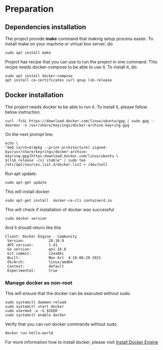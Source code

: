 [//]: # "GeoSight is UNICEF's geospatial web-based business intelligence platform."
[//]: # 
[//]: # "Contact : geosight-no-reply@unicef.org"
[//]: # 
[//]: # ".. note:: This program is free software; you can redistribute it and/or modify"
[//]: # "    it under the terms of the GNU Affero General Public License as published by"
[//]: # "    the Free Software Foundation; either version 3 of the License, or"
[//]: # "    (at your option) any later version."
[//]: # 
[//]: # "__author__ = 'irwan@kartoza.com'"
[//]: # "__date__ = '13/06/2023'"
[//]: # "__copyright__ = ('Copyright 2023, Unicef')"
[//]: # "__copyright__ = ('Copyright 2023, Unicef')"

# Preparation 

## Dependencies installation

The project provide **make** command that making setup process easier.
To install make on your machine or virtual box server, do:

```
sudo apt install make
```

Project has recipe that you can use to run the project in one command.
This recipe needs docker-compose to be able to use it.
To install it, do:

```
sudo apt install docker-compose
apt install ca-certificates curl gnup lsb-release  
```

## Docker installation

The project needs docker to be able to run it. To install it, please follow below instruction.

```
curl -fsSL https://download.docker.com/linux/ubuntu/gpg | sudo gpg --dearmor -o /usr/share/keyrings/docker-archive-keyring.gpg     
```

On the next prompt line:

```
echo \
"deb [arch=$(dpkg --print-architecture) signed-by=/usr/share/keyrings/docker-archive-keyring.gpg]https:download.docker.com/linux/ubuntu \
$(lsb_release -cs) stable" | sudo tee /etc/apt/sources.list.d/docker.list > /dev/null
```

Run apt update:

```
sudo apt-get update
```

This will install docker
```
sudo apt-get install  docker-ce-cli containerd.io
```

This will check if installation of docker was successful
```
sudo docker version
```
And it should return like this

```
Client: Docker Engine - Community
 Version:           20.10.9
 API version:       1.41
 Go version:        go1.16.8
 Git commit:        c2ea9bc
 Built:             Mon Oct  4 16:08:29 2021
 OS/Arch:           linux/amd64
 Context:           default
 Experimental:      true

```

### Manage docker as non-root

This will ensure that the docker can be executed without sudo.
```
sudo systemctl daemon-reload
sudo systemctl start docker
sudo usermod -a -G $USER
sudo systemctl enable docker
```

Verify that you can run docker commands without sudo.
```
docker run hello-world
```

For more information how to install docker, please visit [Install Docker Engine](https://docs.docker.com/engine/install/)